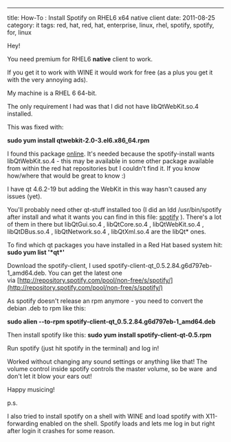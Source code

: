 ---
title: How-To : Install Spotify on RHEL6 x64 native client
date: 2011-08-25
category: it
tags: red, hat, red, hat, enterprise, linux, rhel, spotify, spotify, for, linux

Hey!

You need premium for RHEL6 **native** client to work.

If you get it to work with WINE it would work for free (as a plus you get it with the very annoying ads).

My machine is a RHEL 6 64-bit.

The only requirement I had was that I did not have libQtWebKit.so.4 installed.

This was fixed with:

**sudo yum install qtwebkit-2.0-3.el6.x86\_64.rpm**

I found this package [online](http://rpm.pbone.net/index.php3/stat/4/idpl/15161517/dir/redhat_el_6/com/qtwebkit-2.0-3.el6.x86_64.rpm.html "link to get libQtWebKit.so.4"). It's needed because the spotify-install wants libQtWebKit.so.4 - this may be available in some other package available from within the red hat repositories but I couldn't find it. If you know how/where that would be great to know :)

I have qt 4.6.2-19 but adding the WebKit in this way hasn't caused any issues (yet).

You'll probably need other qt-stuff installed too (I did an ldd /usr/bin/spotify after install and what it wants you can find in this file: [spotify](http://www.guldmyr.com/blog/wp-content/uploads/spotify.txt) ). There's a lot of them in there but libQtGui.so.4 , libQtCore.so.4 , libQtWebKit.so.4 , libQtDBus.so.4 , libQtNetwork.so.4 , libQtXml.so.4 are the libQt\* ones.

To find which qt packages you have installed in a Red Hat based system hit: **sudo yum list '\*qt\*'**

Download the spotify-client, I used spotify-client-qt\_0.5.2.84.g6d797eb-1\_amd64.deb. You can get the latest one via [http://repository.spotify.com/pool/non-free/s/spotify/](http://repository.spotify.com/pool/non-free/s/spotify/)

As spotify doesn't release an rpm anymore - you need to convert the debian .deb to rpm like this:

**sudo alien --to-rpm spotify-client-qt\_0.5.2.84.g6d797eb-1\_amd64.deb**

Then install spotify like this: **sudo yum install spotify-client-qt-0.5.rpm**

Run spotify (just hit spotify in the terminal) and log in!

Worked without changing any sound settings or anything like that! The volume control inside spotify controls the master volume, so be ware  and don't let it blow your ears out!

Happy musicing!

p.s.

I also tried to install spotify on a shell with WINE and load spotify with X11-forwarding enabled on the shell. Spotify loads and lets me log in but right after login it crashes for some reason.
